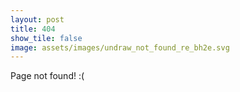 ```yaml
---
layout: post
title: 404
show_tile: false
image: assets/images/undraw_not_found_re_bh2e.svg
---
```


Page not found! :(